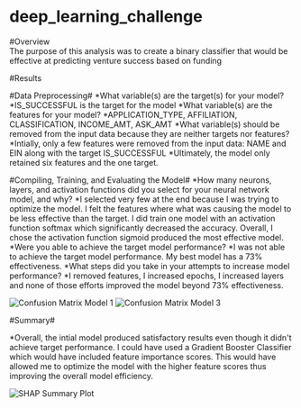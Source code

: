 # deep_learning_challenge

#Overview<br>
The purpose of this analysis was to create a binary classifier that would be effective at predicting venture success based on funding

#Results <br>

#Data Preprocessing#
*What variable(s) are the target(s) for your model?
    *IS_SUCCESSFUL is the target for the model
*What variable(s) are the features for your model?
    *APPLICATION_TYPE, AFFILIATION, CLASSIFICATION, INCOME_AMT, ASK_AMT
*What variable(s) should be removed from the input data because they are neither targets nor features?
    *Intially, only a few features were removed from the input data: NAME and EIN along with the target IS_SUCCESSFUL
    *Ultimately, the model only retained six features and the one target.

#Compiling, Training, and Evaluating the Model#
*How many neurons, layers, and activation functions did you select for your neural network model, and why?
    *I selected very few at the end because I was trying to optimize the model. I felt the features where what was causing the model to be less effective than the target. I did train one model with an activation function softmax which significantly decreased the accuracy. Overall, I chose the activation function sigmoid produced the most effective model.
*Were you able to achieve the target model performance?
    *I was not able to achieve the target model performance. My best model has a 73% effectiveness.
*What steps did you take in your attempts to increase model performance?
    *I removed features, I increased epochs, I increased layers and none of those efforts improved the model beyond 73% effectiveness.
    
![Confusion Matrix Model 1](https://github.com/HMiesbauer/deep_learning_challenge/assets/150979374/25250545-c1fc-455e-b12e-0b9fde66bd0f)
![Confusion Matrix Model 3](https://github.com/HMiesbauer/deep_learning_challenge/assets/150979374/869ff9cd-4714-4651-a2cd-f3704e9209d0)
  
#Summary#

*Overall, the intial model produced satisfactory results even though it didn't achieve target performance. I could have used a Gradient Booster Classifier which would have included feature importance scores. This would have allowed me to optimize the model with the higher feature scores thus improving the overall model efficiency.

![SHAP Summary Plot](https://github.com/HMiesbauer/deep_learning_challenge/assets/150979374/33afca65-6719-490a-b2f6-788c8d201afa)

